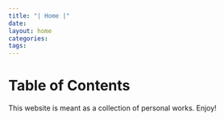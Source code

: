 ```yaml
---
title: "| Home |"
date: 
layout: home
categories: 
tags: 
---
```


# Table of Contents


This website is meant as a collection of personal works. Enjoy!
